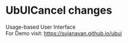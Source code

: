 # UbUICancel changes
Usage-based User Interface<br>
For Demo visit: https://sujanavan.github.io/ubui
